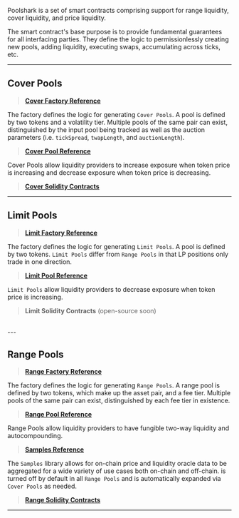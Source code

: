 
Poolshark is a set of smart contracts comprising support for range liquidity, cover liquidity, and price liquidity.

The smart contract's base purpose is to provide fundamental guarantees for all interfacing parties. They define the logic to permissionlessly creating new pools, adding liquidity, executing swaps, accumulating across ticks, etc.

---

## Cover Pools
> [**Cover Factory Reference**](./cover/CoverPoolFactory.en.md)

The factory defines the logic for generating `Cover Pools`. A pool is defined by two tokens and a volatility tier. Multiple pools of the same pair can exist, distinguished by the input pool being tracked as well as the auction parameters (i.e. `tickSpread`, `twapLength`, and `auctionLength`).

> [**Cover Pool Reference**](./cover/CoverPool.en.md)

Cover Pools allow liquidity providers to increase exposure when token price is increasing and decrease exposure when token price is decreasing.

> [**Cover Solidity Contracts**](https://github.com/poolsharks-protocol/cover)

---

## Limit Pools

> [**Limit Factory Reference**](./limit/LimitPoolFactory.en.md)

The factory defines the logic for generating `Limit Pools`. A pool is defined by two tokens. `Limit Pools` differ from `Range Pools` in that LP positions only trade in one direction.

> [**Limit Pool Reference**](./limit/LimitPool.en.md)

`Limit Pools` allow liquidity providers to decrease exposure when token price is increasing.

> **Limit Solidity Contracts** (open-source soon)
<br/>
---

## Range Pools

> [**Range Factory Reference**](./range/RangePoolFactory.en.md)

The factory defines the logic for generating `Range Pools`. A range pool is defined by two tokens, which make up the asset pair, and a fee tier. Multiple pools of the same pair can exist, distinguished by each fee tier in existence.

> [**Range Pool Reference**](./range/RangePool.en.md)

Range Pools allow liquidity providers to have fungible two-way liquidity and autocompounding.

> [**Samples Reference**](./libraries/Samples.en.md)

The `Samples` library allows for on-chain price and liquidity oracle data to be aggregated for a wide variety of use cases both on-chain and off-chain.  is turned off by default in all `Range Pools` and is automatically expanded via `Cover Pools` as needed.

> [**Range Solidity Contracts**](https://github.com/poolsharks-protocol/range)

---

<br/><br/><br/><br/>
